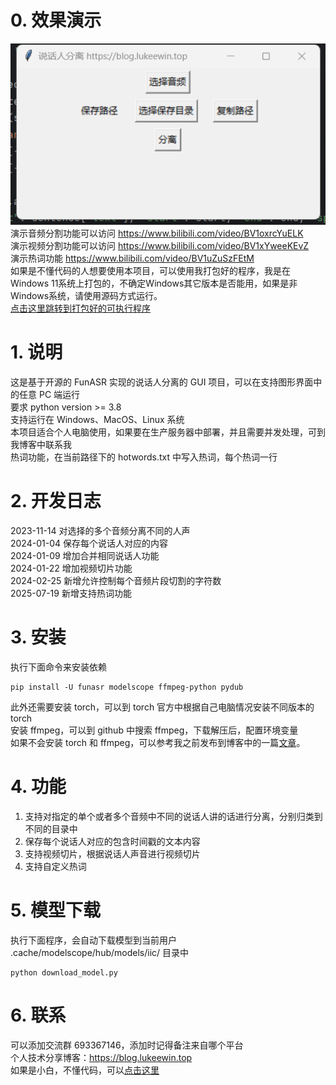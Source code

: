 # 0. 效果演示
![img.png](img/img.png) \
演示音频分割功能可以访问 https://www.bilibili.com/video/BV1oxrcYuELK \
演示视频分割功能可以访问 https://www.bilibili.com/video/BV1xYweeKEvZ \
演示热词功能 https://www.bilibili.com/video/BV1uZuSzFEtM \
如果是不懂代码的人想要使用本项目，可以使用我打包好的程序，我是在Windows 11系统上打包的，不确定Windows其它版本是否能用，如果是非Windows系统，请使用源码方式运行。 \
[点击这里跳转到打包好的可执行程序](https://item.taobao.com/item.htm?ft=t&id=853452834970)
# 1. 说明
这是基于开源的 FunASR 实现的说话人分离的 GUI 项目，可以在支持图形界面中的任意 PC 端运行 \
要求 python version >= 3.8 \
支持运行在 Windows、MacOS、Linux 系统 \
本项目适合个人电脑使用，如果要在生产服务器中部署，并且需要并发处理，可到我博客中联系我 \
热词功能，在当前路径下的 hotwords.txt 中写入热词，每个热词一行
# 2. 开发日志
2023-11-14 对选择的多个音频分离不同的人声 \
2024-01-04 保存每个说话人对应的内容 \
2024-01-09 增加合并相同说话人功能 \
2024-01-22 增加视频切片功能 \
2024-02-25 新增允许控制每个音频片段切割的字符数 \
2025-07-19 新增支持热词功能
# 3. 安装
执行下面命令来安装依赖
```shell
pip install -U funasr modelscope ffmpeg-python pydub
```
此外还需要安装 torch，可以到 torch 官方中根据自己电脑情况安装不同版本的 torch \
安装 ffmpeg，可以到 github 中搜索 ffmpeg，下载解压后，配置环境变量 \
如果不会安装 torch 和 ffmpeg，可以参考我之前发布到博客中的一篇[文章](https://blog.lukeewin.top/archives/windows-an-zhuang-whisper#toc-head-1)。
# 4. 功能
1. 支持对指定的单个或者多个音频中不同的说话人讲的话进行分离，分别归类到不同的目录中
2. 保存每个说话人对应的包含时间戳的文本内容
3. 支持视频切片，根据说话人声音进行视频切片 
4. 支持自定义热词

# 5. 模型下载
执行下面程序，会自动下载模型到当前用户 .cache/modelscope/hub/models/iic/ 目录中
```shell
python download_model.py
```
# 6. 联系
可以添加交流群 693367146，添加时记得备注来自哪个平台 \
个人技术分享博客：https://blog.lukeewin.top \
如果是小白，不懂代码，可以[点击这里](https://item.taobao.com/item.htm?ft=t&id=853452834970)

